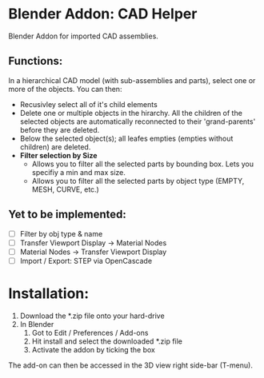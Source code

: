 # Blender Addon: CAD Helper
Blender Addon for imported CAD assemblies.

## Functions:

In a hierarchical CAD model (with sub-assemblies and parts), select one or more of the objects. You can then:
* Recusivley select all of it's child elements
* Delete one or multiple objects in the hirarchy. All the children of the selected objects are automatically reconnected to their 'grand-parents' before they are deleted.
* Below the selected object(s); all leafes empties (empties without children) are deleted.
* **Filter selection by Size**
    * Allows you to filter all the selected parts by bounding box. Lets you specifiy a min and max size.
    * Allows you to filter all the selected parts by object type (EMPTY, MESH, CURVE, etc.)


## Yet to be implemented:

- [ ] Filter by obj type & name
- [ ] Transfer Viewport Display -> Material Nodes
- [ ] Material Nodes -> Transfer Viewport Display
- [ ] Import / Export: STEP via OpenCascade

# Installation:
1. Download the *.zip file onto your hard-drive
1. In Blender
    1. Got to Edit / Preferences / Add-ons
    1. Hit install and select the downloaded *.zip file
    1. Activate the addon by ticking the box

The add-on can then be accessed in the 3D view right side-bar (T-menu).